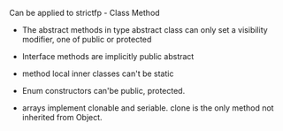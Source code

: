 
Can be applied to
strictfp - Class Method

- The abstract methods in type abstract class can only set a visibility modifier, one of public or protected
- Interface methods are implicitly public abstract
- method local inner classes can't be static


- Enum constructors can'be public, protected. 
- arrays implement clonable and seriable. clone is the only method not inherited from Object.
